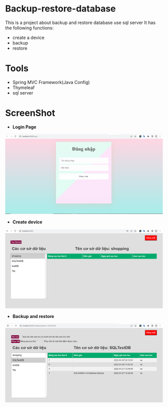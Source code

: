 # Backup-restore-database
This is a project about backup and restore database use sql server
It has the following functions:
- create a device
- backup
- restore
# Tools
* Spring MVC  Framework(Java Config)
* Thymeleaf
* sql server
# ScreenShot

* **Login Page**

![1](https://github.com/TuanDoan123/Backup-restore-database/blob/master/ScreenShot/dang%20nhap.PNG)

* **Create device**

![2](https://github.com/TuanDoan123/Backup-restore-database/blob/master/ScreenShot/home%201.PNG)

* **Backup and restore**

![3](https://github.com/TuanDoan123/Backup-restore-database/blob/master/ScreenShot/home%202.PNG)
